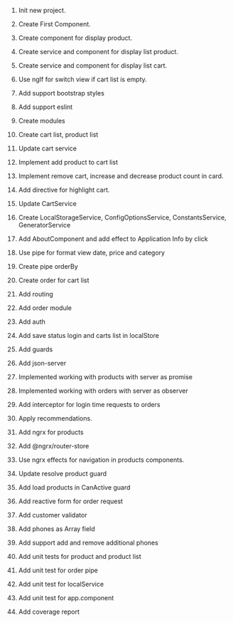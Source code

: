 1. Init new project.
2. Create First Component.
3. Create component for display product.
4. Create service and component for display list product.
5. Create service and component for display list cart.
6. Use ngIf for switch view if cart list is empty.

7. Add support bootstrap styles
8. Add support eslint
9. Create modules
10. Create cart list, product list
11. Update cart service
12. Implement add product to cart list
13. Implement remove cart, increase and decrease product count in card.
14. Add directive for highlight cart.

15. Update CartService
16. Create LocalStorageService, ConfigOptionsService, ConstantsService, GeneratorService 
17. Add AboutComponent  and add effect to Application Info by click

18. Use pipe for format view date, price and category
19. Create pipe orderBy
20. Create order for cart list

21. Add routing
22. Add order module
23. Add auth
24. Add save status login and carts list in localStore
25. Add guards

26. Add json-server
27. Implemented working with products with server as promise
28. Implemented working with orders with server as observer
29. Add interceptor for login time requests to orders

30. Apply recommendations.

31. Add ngrx for products
32. Add @ngrx/router-store
33. Use ngrx effects for navigation in products components.
34. Update resolve product guard
35. Add load products in CanActive guard

36. Add reactive form for order request
37. Add customer validator
37. Add phones as Array field
38. Add support add and remove additional phones

39. Add unit tests for product and product list
40. Add unit test for order pipe
41. Add unit test for localService
42. Add unit test for app.component
43. Add coverage report